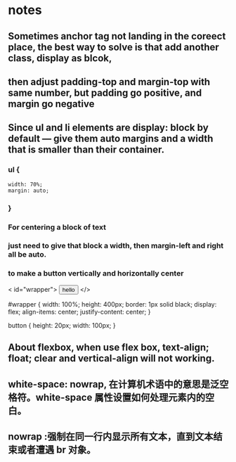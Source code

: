 # notes

## Sometimes anchor tag not landing in the coreect place, the best way to solve is that add another class, display as blcok, 
## then adjust padding-top and margin-top with same number, but padding go positive, and margin go negative

## Since ul and li elements are display: block by default — give them auto margins and a width that is smaller than their container.
### ul {
    width: 70%;
    margin: auto;
### }

### For centering a block of text 
### just need to give that block a width, then margin-left and right all be auto.

### to make a button vertically and horizontally center 
< id="wrapper">
  <button type="button">hello</button>
</>

#wrapper {
  width: 100%;
  height: 400px;
  border: 1px solid black;
  display: flex;
  align-items: center;
  justify-content: center;
}

button {
  height: 20px;
  width: 100px;
}

## About flexbox, when use flex box, text-align; float; clear and vertical-align will not working.

## white-space: nowrap, 在计算机术语中的意思是泛空格符。white-space 属性设置如何处理元素内的空白。
## nowrap :强制在同一行内显示所有文本，直到文本结束或者遭遇 br 对象。
